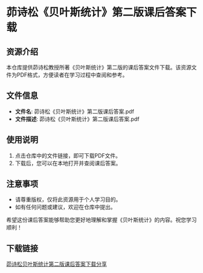 # 茆诗松《贝叶斯统计》第二版课后答案下载

## 资源介绍

本仓库提供茆诗松教授所著《贝叶斯统计》第二版的课后答案文件下载。该资源文件为PDF格式，方便读者在学习过程中查阅和参考。

## 文件信息

- **文件名**: 茆诗松《贝叶斯统计》第二版课后答案.pdf
- **文件描述**: 茆诗松《贝叶斯统计》第二版课后答案.pdf

## 使用说明

1. 点击仓库中的文件链接，即可下载PDF文件。
2. 下载后，您可以在本地打开并查阅课后答案。

## 注意事项

- 请尊重版权，仅将此资源用于个人学习目的。
- 如有任何问题或建议，欢迎在仓库中提出。

希望这份课后答案能够帮助您更好地理解和掌握《贝叶斯统计》的内容。祝您学习顺利！

## 下载链接

[茆诗松贝叶斯统计第二版课后答案下载分享](https://pan.quark.cn/s/ddf835ed2c20)